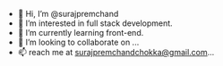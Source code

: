 - 👋 Hi, I’m @surajpremchand
- 👀 I’m interested in full stack development.
- 🌱 I’m currently learning front-end.
- 💞️ I’m looking to collaborate on ...
- 📫 reach me at surajpremchandchokka@gmail.com...

<!---
surajpremchand/surajpremchand is a ✨ special ✨ repository because its `README.md` (this file) appears on your GitHub profile.
You can click the Preview link to take a look at your changes.
--->
